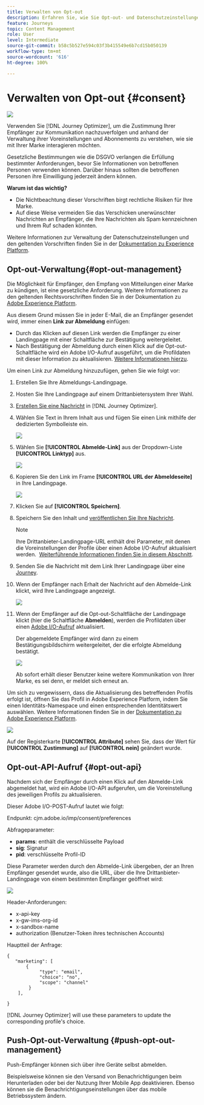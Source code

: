 ```yaml
---
title: Verwalten von Opt-out
description: Erfahren Sie, wie Sie Opt-out- und Datenschutzeinstellungen verwalten können
feature: Journeys
topic: Content Management
role: User
level: Intermediate
source-git-commit: b58c5b527e594c03f3b415549e6b7cd15b050139
workflow-type: tm+mt
source-wordcount: '616'
ht-degree: 100%

---
```


# Verwalten von Opt-out {#consent}

![](assets/do-not-localize/badge.png)

Verwenden Sie [!DNL Journey Optimizer], um die Zustimmung Ihrer Empfänger zur Kommunikation nachzuverfolgen und anhand der Verwaltung ihrer Voreinstellungen und Abonnements zu verstehen, wie sie mit Ihrer Marke interagieren möchten. <!--Their preferences and subscriptions are handled through Consent management.-->

Gesetzliche Bestimmungen wie die DSGVO verlangen die Erfüllung bestimmter Anforderungen, bevor Sie Informationen von betroffenen Personen verwenden können. Darüber hinaus sollten die betroffenen Personen ihre Einwilligung jederzeit ändern können.

**Warum ist das wichtig?**

* Die Nichtbeachtung dieser Vorschriften birgt rechtliche Risiken für Ihre Marke.
* Auf diese Weise vermeiden Sie das Verschicken unerwünschter Nachrichten an Empfänger, die Ihre Nachrichten als Spam kennzeichnen und Ihrem Ruf schaden könnten.

Weitere Informationen zur Verwaltung der Datenschutzeinstellungen und den geltenden Vorschriften finden Sie in der [Dokumentation zu Experience Platform](https://experienceleague.adobe.com/docs/experience-platform/privacy/home.html?lang=de).

<!--* Recipients should be able to opt-in/opt-out from receiving electronic communication through one or more channel
* Recipients expect the brand to offer preference centre capability that controls how brand should engage with them (example: channel of communication, invasive and non-invasive tracking etc). This helps to fulfil regulatory obligations and also facilitates quality engagement with recipient. 
* The third category is the capability to offer subscription to recipients (newsletter, etc)-->

## Opt-out-Verwaltung{#opt-out-management}

Die Möglichkeit für Empfänger, den Empfang von Mitteilungen einer Marke zu kündigen, ist eine gesetzliche Anforderung. Weitere Informationen zu den geltenden Rechtsvorschriften finden Sie in der Dokumentation zu [Adobe Experience Platform](https://experienceleague.adobe.com/docs/experience-platform/privacy/regulations/overview.html?lang=de#regulations).

Aus diesem Grund müssen Sie in jeder E-Mail, die an Empfänger gesendet wird, immer einen **Link zur Abmeldung** einfügen:
* Durch das Klicken auf diesen Link werden die Empfänger zu einer Landingpage mit einer Schaltfläche zur Bestätigung weitergeleitet.
* Nach Bestätigung der Abmeldung durch einen Klick auf die Opt-out-Schaltfläche wird ein Adobe I/O-Aufruf ausgeführt, um die Profildaten mit dieser Information zu aktualisieren. [Weitere Informationen hierzu](#consent-service-api).

Um einen Link zur Abmeldung hinzuzufügen, gehen Sie wie folgt vor:

1. Erstellen Sie Ihre Abmeldungs-Landingpage.
1. Hosten Sie Ihre Landingpage auf einem Drittanbietersystem Ihrer Wahl.
1. [Erstellen Sie eine Nachricht](../../help/using/create-message.md) in [!DNL Journey Optimizer].

   <!--The link to your landing page should contain a static URL and the profile ID.-->

1. Wählen Sie Text in Ihrem Inhalt aus und fügen Sie einen Link mithilfe der dedizierten Symbolleiste ein.

   ![](assets/opt-out-insert-link.png)

1. Wählen Sie **[!UICONTROL Abmelde-Link]** aus der Dropdown-Liste **[!UICONTROL Linktyp]** aus.

   ![](assets/opt-out-link-type.png)

1. Kopieren Sie den Link im Frame **[!UICONTROL URL der Abmeldeseite]** in Ihre Landingpage.

   ![](assets/opt-out-link-url.png)

1. Klicken Sie auf **[!UICONTROL Speichern]**.

1. Speichern Sie den Inhalt und [veröffentlichen Sie Ihre Nachricht](../../help/using/publish-manage-message.md).

   >[!NOTE]
   >
   >Ihre Drittanbieter-Landingpage-URL enthält drei Parameter, mit denen die Voreinstellungen der Profile über einen Adobe I/O-Aufruf aktualisiert werden. &#x200B; [Weiterführende Informationen finden Sie in diesem Abschnitt](#consent-service-api).

1. Senden Sie die Nachricht mit dem Link Ihrer Landingpage über eine [Journey](building-journeys/journey.md).

1. Wenn der Empfänger nach Erhalt der Nachricht auf den Abmelde-Link klickt, wird Ihre Landingpage angezeigt.

   ![](assets/opt-out-lp-example.png)

1. Wenn der Empfänger auf die Opt-out-Schaltfläche der Landingpage klickt (hier die Schaltfläche **Abmelden**), werden die Profildaten über einen [Adobe I/O-Aufruf](#opt-out-api) aktualisiert.

   Der abgemeldete Empfänger wird dann zu einem Bestätigungsbildschirm weitergeleitet, der die erfolgte Abmeldung bestätigt.

   ![](assets/opt-out-confirmation-example.png)

   Ab sofort erhält dieser Benutzer keine weitere Kommunikation von Ihrer Marke, es sei denn, er meldet sich erneut an.

Um sich zu vergewissern, dass die Aktualisierung des betreffenden Profils erfolgt ist, öffnen Sie das Profil in Adobe Experience Platform, indem Sie einen Identitäts-Namespace und einen entsprechenden Identitätswert auswählen. Weitere Informationen finden Sie in der [Dokumentation zu Adobe Experience Platform](https://experienceleague.adobe.com/docs/experience-platform/profile/ui/user-guide.html?lang=de#getting-started).

![](assets/opt-out-profile-choice.png)

Auf der Registerkarte **[!UICONTROL Attribute]** sehen Sie, dass der Wert für **[!UICONTROL Zustimmung]** auf **[!UICONTROL nein]** geändert wurde.

<!--The opt-out URL is resolved upon each recipient receiving the message. It is then personalized with the relevant encrypted parameters (profile ID, profile name, journey ID, sandbox ID, and message execution ID).-->

## Opt-out-API-Aufruf {#opt-out-api}

Nachdem sich der Empfänger durch einen Klick auf den Abmelde-Link abgemeldet hat, wird ein Adobe I/O-API <!--Consent service API to capture the encrypted data and-->aufgerufen, um die Voreinstellung des jeweiligen Profils zu aktualisieren.

Dieser Adobe I/O-POST-Aufruf lautet wie folgt:

Endpunkt: cjm.adobe.io/imp/consent/preferences

Abfrageparameter:
* **params**: enthält die verschlüsselte Payload
* **sig**: Signatur <!--which signature?-->
* **pid**: verschlüsselte Profil-ID

Diese Parameter werden durch den Abmelde-Link übergeben, der an Ihren Empfänger gesendet wurde, also die URL, über die Ihre Drittanbieter-Landingpage von einem bestimmten Empfänger geöffnet wird:

![](assets/opt-out-parameters.png)

<!--QUESTION: How do you get the URL built for each recipient? Do you have to wait until each targeted recipient receives the unsubscribe link or can you deduce it in advance? Is it done automatically upon the API call or do you have to do something manually for each profile? In other words will the LP automatically include the 3 parameters or do you have to insert something manually? Still not completely clear-->

Header-Anforderungen:
* x-api-key
* x-gw-ims-org-id
* x-sandbox-name
* authorization (Benutzer-Token ihres technischen Accounts) <!--How do you find this information? And other header elements?-->

Hauptteil der Anfrage:

```
{
   "marketing": [
       {
            "type": "email",           
            "choice": "no",          
            "scope": "channel"       
        }
    ],
 
}
```

<!--The Consent service /-->[!DNL Journey Optimizer] will <!--decrypt and-->use these parameters to update the corresponding profile's choice. <!--and provide an answer back to the landing page.-->

## Push-Opt-out-Verwaltung {#push-opt-out-management}

Push-Empfänger können sich über ihre Geräte selbst abmelden.

Beispielsweise können sie den Versand von Benachrichtigungen beim Herunterladen oder bei der Nutzung Ihrer Mobile App deaktivieren. Ebenso können sie die Benachrichtigungseinstellungen über das mobile Betriebssystem ändern.
